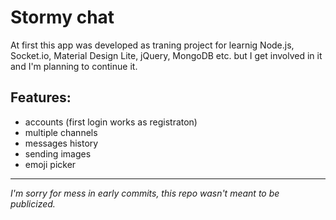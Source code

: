 # Stormy chat

At first this app was developed as traning project for learnig Node.js, Socket.io, Material Design Lite, jQuery, MongoDB etc. but 
I get involved in it and I'm planning to continue it.

## Features:

- accounts (first login works as registraton)
- multiple channels
- messages history
- sending images
- emoji picker

---

_I'm sorry for mess in early commits, this repo wasn't meant to be publicized._
